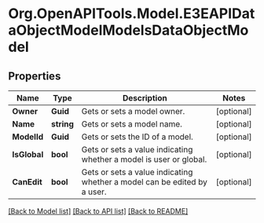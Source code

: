 
# Org.OpenAPITools.Model.E3EAPIDataObjectModelModelsDataObjectModel

## Properties

Name | Type | Description | Notes
------------ | ------------- | ------------- | -------------
**Owner** | **Guid** | Gets or sets a model owner. | [optional] 
**Name** | **string** | Gets or sets a model name. | [optional] 
**ModelId** | **Guid** | Gets or sets the ID of a model. | [optional] 
**IsGlobal** | **bool** | Gets or sets a value indicating whether a model is user or global. | [optional] 
**CanEdit** | **bool** | Gets or sets a value indicating whether a model can be edited by a user. | [optional] 

[[Back to Model list]](../README.md#documentation-for-models)
[[Back to API list]](../README.md#documentation-for-api-endpoints)
[[Back to README]](../README.md)

